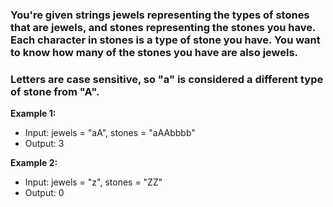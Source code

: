 ### You're given strings jewels representing the types of stones that are jewels, and stones representing the stones you have. Each character in stones is a type of stone you have. You want to know how many of the stones you have are also jewels.

### Letters are case sensitive, so "a" is considered a different type of stone from "A".

 

**Example 1:**

- Input: jewels = "aA", stones = "aAAbbbb"
- Output: 3

**Example 2:**

- Input: jewels = "z", stones = "ZZ"
- Output: 0